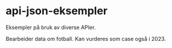 # api-json-eksempler
Eksempler på bruk av diverse APIer.

Bearbeider data om fotball.
Kan vurderes som case også i 2023.
